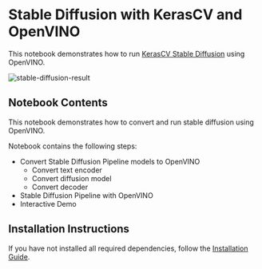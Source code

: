 # Stable Diffusion with KerasCV and OpenVINO

This notebook demonstrates how to run [KerasCV Stable Diffusion](https://www.tensorflow.org/tutorials/generative/generate_images_with_stable_diffusion) using OpenVINO.

![stable-diffusion-result](https://github.com/openvinotoolkit/openvino_notebooks/assets/67365453/4dc86beb-cbdf-48da-8465-f9079d15a7fd)

## Notebook Contents

This notebook demonstrates how to convert and run stable diffusion using OpenVINO.

Notebook contains the following steps:

- Convert Stable Diffusion Pipeline models to OpenVINO
  - Convert text encoder
  - Convert diffusion model
  - Convert decoder
- Stable Diffusion Pipeline with OpenVINO
- Interactive Demo

## Installation Instructions

If you have not installed all required dependencies, follow the [Installation Guide](../../README.md).
